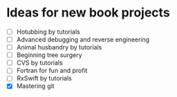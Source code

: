 # Ideas for new book projects

- [ ] Hotubbing by tutorials
- [ ] Advanced debugging and reverse engineering
- [ ] Animal husbandry by tutorials
- [ ] Beginning tree surgery
- [ ] CVS by tutorials
- [ ] Fortran for fun and profit
- [ ] RxSwift by tutorials
- [x] Mastering git
